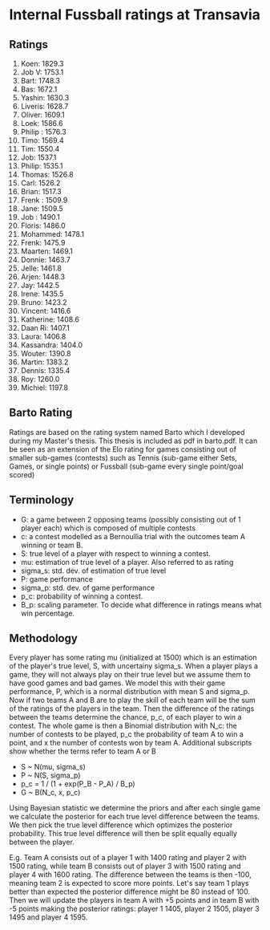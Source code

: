 # Internal Fussball ratings at Transavia
## Ratings
1. Koen: 1829.3 
2. Job V: 1753.1 
3. Bart: 1748.3 
4. Bas: 1672.1 
5. Yashin: 1630.3 
6. Liveris: 1628.7 
7. Oliver: 1609.1 
8. Loek: 1586.6 
9. Philip : 1576.3 
10. Timo: 1569.4 
11. Tim: 1550.4 
12. Job: 1537.1 
13. Philip: 1535.1 
14. Thomas: 1526.8 
15. Carl: 1526.2 
16. Brian: 1517.3 
17. Frenk : 1509.9 
18. Jane: 1509.5 
19. Job : 1490.1 
20. Floris: 1486.0 
21. Mohammed: 1478.1 
22. Frenk: 1475.9 
23. Maarten: 1469.1 
24. Donnie: 1463.7 
25. Jelle: 1461.8 
26. Arjen: 1448.3 
27. Jay: 1442.5 
28. Irene: 1435.5 
29. Bruno: 1423.2 
30. Vincent: 1416.6 
31. Katherine: 1408.6 
32. Daan Ri: 1407.1 
33. Laura: 1406.8 
34. Kassandra: 1404.0 
35. Wouter: 1390.8 
36. Martin: 1383.2 
37. Dennis: 1335.4 
38. Roy: 1260.0 
39. Michiel: 1197.8 

## Barto Rating
Ratings are based on the rating system named Barto which I developed during my Master's thesis. This thesis is included as pdf in barto.pdf. It can be seen as an extension of the Elo rating for games consisting out of smaller sub-games (contests) such as Tennis (sub-game either Sets, Games, or single points) or Fussball (sub-game every single point/goal scored)
## Terminology
- G: a game between 2 opposing teams (possibly consisting out of 1 player each) which is composed of multiple contests
- c: a contest modelled as a Bernoullia trial with the outcomes team A winning or team B.
- S: true level of a player with respect to winning a contest.
- mu: estimation of true level of a player. Also referred to as rating
- sigma_s: std. dev. of estimation of true level
- P: game performance
- sigma_p: std. dev. of game performance
- p_c: probability of winning a contest.
- B_p: scaling parameter. To decide what difference in ratings means what win percentage.
## Methodology
Every player has some rating mu (initialized at 1500) which is an estimation of the player's true level, S, with uncertainy sigma_s. When a player plays a game, they will not always play on their true level but we assume them to have good games and bad games. We model this with their game performance, P, which is a normal distribution with mean S and sigma_p. Now if two teams A and B are to play the skill of each team will be the sum of the ratings of the players in the team. Then the difference of the ratings between the teams determine the chance, p_c, of each player to win a contest. The whole game is then a Binomial distribution with N_c: the number of contests to be played, p_c the probability of team A to win a point, and x the number of contests won by team A. Additional subscripts show whether the terms refer to team A or B
- S ~ N(mu, sigma_s)
- P ~ N(S, sigma_p)
- p_c = 1 / (1 + exp(P_B - P_A) / B_p)
- G ~ B(N_c, x, p_c)

Using Bayesian statistic we determine the priors and after each single game we calculate the posterior for each true level difference between the teams. We then pick the true level difference which optimizes the posterior probability. This true level difference will then be split equally equally between the player. 

E.g. Team A consists out of a player 1 with 1400 rating and player 2 with 1500 rating, while team B consists out of player 3 with 1500 rating and player 4 with 1600 rating. The difference between the teams is then -100, meaning team 2 is expected to score more points. Let's say team 1 plays better than expected the posterior difference might be 80 instead of 100. Then we will update the players in team A with +5 points and in team B with -5 points making the posterior ratings: player 1 1405, player 2 1505, player 3 1495 and player 4 1595.
